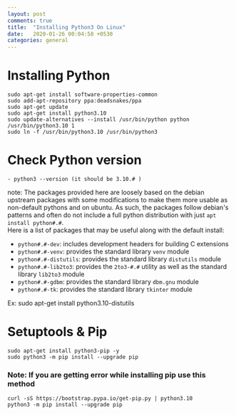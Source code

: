 ```yaml
---
layout: post
comments: true
title:  "Installing Python3 On Linux"
date:   2020-01-26 00:04:58 +0530
categories: general
---
```



# Installing Python
```console
sudo apt-get install software-properties-common
sudo add-apt-repository ppa:deadsnakes/ppa
sudo apt-get update
sudo apt-get install python3.10 
sudo update-alternatives --install /usr/bin/python python /usr/bin/python3.10 1
sudo ln -f /usr/bin/python3.10 /usr/bin/python3
```
# Check Python version
```console
- python3 --version (it should be 3.10.# )
```

note: The packages provided here are loosely based on the debian upstream packages with some modifications to make them more usable as non-default pythons 
and on ubuntu.  As such, the packages follow debian's patterns and often do not include a full python distribution with just `apt install python#.#`.  
Here is a list of packages that may be useful along with the default install:

- `python#.#-dev`: includes development headers for building C extensions
- `python#.#-venv`: provides the standard library `venv` module
- `python#.#-distutils`: provides the standard library `distutils` module
- `python#.#-lib2to3`: provides the `2to3-#.#` utility as well as the standard library `lib2to3` module
- `python#.#-gdbm`: provides the standard library `dbm.gnu` module
- `python#.#-tk`: provides the standard library `tkinter` module

Ex: sudo apt-get install python3.10-distutils

# Setuptools & Pip
```console
sudo apt-get install python3-pip -y 
sudo python3 -m pip install --upgrade pip 
```
### Note: If you are getting error while installing pip use this method
```console
curl -sS https://bootstrap.pypa.io/get-pip.py | python3.10
python3 -m pip install --upgrade pip
```
